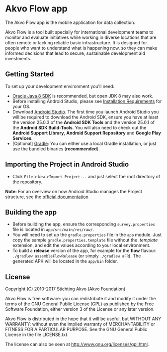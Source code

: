 # Akvo Flow app

The Akvo Flow app is the mobile application for data collection.

Akvo Flow is a tool built specially for international development teams to monitor and evaluate initiatives while working in diverse locations that are often remote or lacking reliable basic infrastructure. It is designed for people who want to understand what is happening now, so they can make informed decisions that lead to secure, sustainable development aid investments.

## Getting Started

To set up your development environment you'll need:

* [Oracle Java 8 SDK](http://www.oracle.com/technetwork/java/javase/downloads/jdk8-downloads-2133151.html) is recommended, but open JDK 8 may also work.
* Before installing Android Studio, please see [Installation Requirements](https://developer.android.com/studio/install.html) for your OS.
* Download [Android Studio](http://developer.android.com/sdk/index.html). The first time you launch Android Studio you will be required to download the Android SDK, ensure you have at least the version 25.0.3 of the **Android SDK Tools** and the version 25.0.1 of the **Android SDK Build-Tools**. You will also need to check out the **Android Support Library**, **Android Support Repository** and **Google Play Services**.
* [Optional] [Gradle](http://www.gradle.org/): You can either use a local Gradle installation, or just use the bundled binaries (**recommended**).

## Importing the Project in Android Studio

* Click `File` > `New` >`Import Project...` and just select the root directory of the repository.

**Note:** For an overview on how Android Studio manages the Project structure, see the [official documentation](https://developer.android.com/studio/intro/index.html)

## Building the app

* Before building the app, ensure the corresponding `survey.properties` file is located in `app/src/main/res/raw/`.
* You will need to set up the `gradle.properties` file in the `app` module. Just copy the sample `gradle.properties.template` file without the *.template* extension, and edit the values according to your local environment.
* To build a **release** version of the app, for example for the **flow** flavour: `./gradlew assembleFlowRelease` (or simply `./gradlew aFR`). The generated APK will be located in the `app/bin` folder.

## License

Copyright (C) 2010-2017 Stichting Akvo (Akvo Foundation)

Akvo Flow is free software: you can redistribute it and modify it under the terms of the GNU General Public License (GPL) as published by the Free Software Foundation, either version 3 of the License or any later version.

Akvo Flow is distributed in the hope that it will be useful, but WITHOUT ANY WARRANTY; without even the implied warranty of MERCHANTABILITY or FITNESS FOR A PARTICULAR PURPOSE. See the GNU General Public License in the file LICENSE.txt.

The license can also be seen at http://www.gnu.org/licenses/gpl.html.
